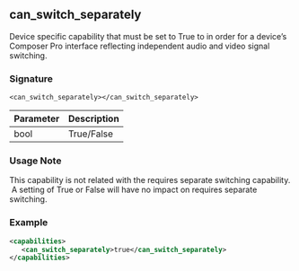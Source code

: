 ## can\_switch\_separately

Device specific capability that must be set to True to in order for a device’s Composer Pro interface reflecting independent audio and video signal switching.


### Signature
`<can_switch_separately></can_switch_separately>`


| Parameter | Description |
| --- | --- |
| bool | True/False |


### Usage Note

This capability is not related with the requires separate switching capability.  A setting of True or False will have no impact on requires separate switching.


### Example

```xml
<capabilities>
   <can_switch_separately>true</can_switch_separately>
</capabilities>
```




